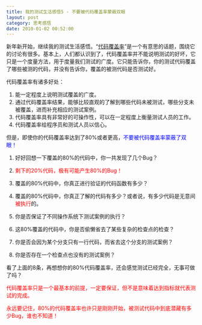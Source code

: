 ```yaml
---
title: 我的测试生活感悟5 - 不要被代码覆盖率蒙蔽双眼
layout: post
category: 思考感悟
date: 2010-01-02 00:52:00
---
```


新年新开始，继续我的测试生活感悟。&#8220;[代码覆盖率](http://www.cnblogs.com/coderzh/archive/2009/03/29/1424344.html)&#8221;是一个有意思的话题，围绕它的讨论有很多。基本上，人们都认识到了，代码覆盖率并不能说明测试的好坏，它只是一个度量方法，用于度量我们测试的广度。它只能告诉你，你的测试代码覆盖了哪些被测的代码，并没有告诉你，覆盖的被测代码是否测试好。

代码覆盖率有诸多好处：

1.  能一定程度上说明测试覆盖的广度。
2.  通过代码覆盖率结果，能够比较直观的了解到哪些代码未被测试，哪些分支未被覆盖，进而补充相应的测试案例。
3.  代码覆盖率具有非常好的可操作性，可以在一定程度上衡量测试人员的工作。
4.  代码覆盖率给程序员和测试人员以信心。

但是，即使你的代码覆盖率达到了80%或者更高，<span style="color: #0000ff;">不要被代码覆盖率蒙蔽了双眼！</span>

1.  好好回想一下覆盖的80%的代码中，你一共发现了几个Bug？
2.  <span style="color: red;">剩下的20%代码，极有可能产生80%的Bug！</span>
3.  覆盖的80%代码中，你真正进行验证的代码函数有多少？
4.  覆盖的80%代码中，你真正了解的代码有多少？或者说，有多少代码是无意间<span style="color: red;">被执行</span>的。

5.  你是否保证了不同操作系统下测试案例的执行？
6.  这80%覆盖的代码中，你是否偷懒省去了某些复杂的检查点的检查？
7.  你是否会因为某个分支只有一行代码，而省去这个分支的测试案例？
8.  你是否存在一个检查点也没有的测试案例？

看了上面的8条，再想想你的80%代码覆盖率，还会感觉测试已经完全，无事可做了吗？

<span style="color: #ff0000;">代码覆盖率只是一个最基本的前提，一定要保证，但不是意味着达到指标就代表测试的完成。</span>

<span style="color: #ff0000;">永远要记住，80%的代码覆盖率也许只是刚刚开始，被测试代码中到底潜藏有多少Bug，谁也不知道！</span>
